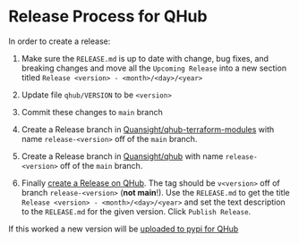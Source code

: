 # Release Process for QHub

In order to create a release:

1. Make sure the `RELEASE.md` is up to date with change, bug fixes,
   and breaking changes and move all the `Upcoming Release` into a new
   section titled `Release <version> - <month>/<day>/<year>`

2. Update file `qhub/VERSION` to be `<version>`

3. Commit these changes to `main` branch

4. Create a Release branch in [Quansight/qhub-terraform-modules](https://github.com/quansight/qhub-terraform-modules) with name `release-<version>` off of the `main` branch.

5. Create a Release branch in [Quansight/qhub](https://github.com/Quansight/qhub) with name `release-<version>` off of the `main` branch.

6. Finally [create a Release on QHub](https://github.com/Quansight/qhub/releases/new). The tag should be `v<version>` off of branch `release-<version>` (**not main**!). Use the `RELEASE.md` to get the title `Release <version> - <month>/<day>/<year>` and set the text description to the `RELEASE.md` for the given version. Click `Publish Release`.

If this worked a new version will be [uploaded to pypi for QHub](https://pypi.org/project/qhub/)
